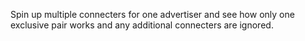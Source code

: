 Spin up multiple connecters for one advertiser and see how only one exclusive pair works and any additional connecters are ignored.
